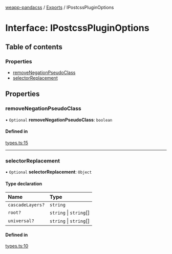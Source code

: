 [weapp-pandacss](../README.md) / [Exports](../modules.md) / IPostcssPluginOptions

# Interface: IPostcssPluginOptions

## Table of contents

### Properties

- [removeNegationPseudoClass](IPostcssPluginOptions.md#removenegationpseudoclass)
- [selectorReplacement](IPostcssPluginOptions.md#selectorreplacement)

## Properties

### removeNegationPseudoClass

• `Optional` **removeNegationPseudoClass**: `boolean`

#### Defined in

[types.ts:15](https://github.com/sonofmagic/weapp-pandacss/blob/b4c9f13/src/types.ts#L15)

___

### selectorReplacement

• `Optional` **selectorReplacement**: `Object`

#### Type declaration

| Name | Type |
| :------ | :------ |
| `cascadeLayers?` | `string` |
| `root?` | `string` \| `string`[] |
| `universal?` | `string` \| `string`[] |

#### Defined in

[types.ts:10](https://github.com/sonofmagic/weapp-pandacss/blob/b4c9f13/src/types.ts#L10)

